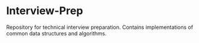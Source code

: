 # Interview-Prep
Repository for technical interview preparation. Contains implementations of common data structures and algorithms.

